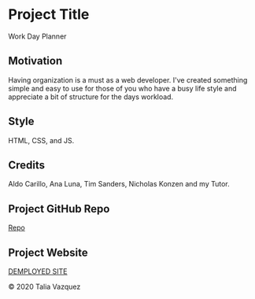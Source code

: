 # Project Title

Work Day Planner

## Motivation

Having organization is a must as a web developer. I've created something simple and easy to use for those of you who have a busy life style and appreciate a bit of structure for the days workload.

## Style

HTML, CSS, and JS.

## Credits

Aldo Carillo, Ana Luna, Tim Sanders, Nicholas Konzen and my Tutor.

## Project GitHub Repo

<a href="https://github.com/taliavazquez/Third-Party-APIs-Scheduler"><bold>Repo</bold></a>

## Project Website

<a href="https://taliavazquez.github.io/Third-Party-APIs-Scheduler/"><bold>DEMPLOYED SITE</bold></a>

© 2020 Talia Vazquez
